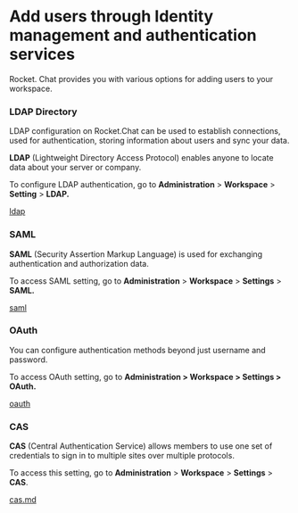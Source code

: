 # Add users through Identity management and authentication services

Rocket. Chat provides you with various options for adding users to your workspace.

### LDAP Directory

LDAP configuration on Rocket.Chat can be used to establish connections, used for authentication, storing information about users and sync your data.

**LDAP** (Lightweight Directory Access Protocol) enables anyone to locate data about your server or company.

To configure LDAP authentication, go to **Administration** > **Workspace** > **Setting** > **LDAP.**

[ldap](../../authentication/ldap/)

### SAML

**SAML** (Security Assertion Markup Language) is used for exchanging authentication and authorization data.

To access SAML setting, go to **Administration** > **Workspace** > **Settings** > **SAML.**

[saml](../../authentication/saml/)

### OAuth

You can configure authentication methods beyond just username and password.&#x20;

To access OAuth setting, go to **Administration > Workspace > Settings > OAuth.**

[oauth](../../authentication/oauth/)

### CAS

**CAS** (Central Authentication Service) allows members to use one set of credentials to sign in to multiple sites over multiple protocols.

To access this setting, go to **Administration** > **Workspace** > **Settings** > **CAS**.

[cas.md](../settings/cas.md)

